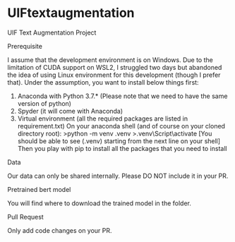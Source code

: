 # UIFtextaugmentation
UIF Text Augmentation Project

Prerequisite

I assume that the development environment is on Windows. Due to the limitation of CUDA support on WSL2, I struggled two days but abandoned the idea of using Linux environment for this development (though I prefer that).
Under the assumption, you want to install below things first:
  1) Anaconda with Python 3.7.* (Please note that we need to have the same version of python)
  2) Spyder (it will come with Anaconda)
  3) Virtual environment (all the required packages are listed in requirement.txt)
    On your anaconda shell (and of course on your cloned directory root):
    >python -m venv .venv
    >.venv\Script\activate
    [You should be able to see (.venv) starting from the next line on your shell]
    Then you play with pip to install all the packages that you need to install

Data

Our data can only be shared internally. Please DO NOT include it in your PR.

Pretrained bert model

You will find where to download the trained model in the folder. 

Pull Request

Only add code changes on your PR.
